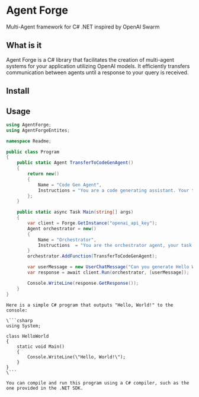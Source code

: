 # Agent Forge
Multi-Agent framework for C# .NET inspired by OpenAI Swarm

## What is it
Agent Forge is a C# library that facilitates the creation of multi-agent systems for your application utilizing OpenAI models. It efficiently transfers communication between agents until a response to your query is received.

## Install

## Usage
```cs
using AgentForge;
using AgentForgeEntites;

namespace Readme;

public class Program
{
    public static Agent TransferToCodeGenAgent()
    {
        return new()
        {
            Name = "Code Gen Agent",
            Instructions = "You are a code generating assistant. Your task is to generate code based on the user's input"
        };
    }

    public static async Task Main(string[] args)
    {
        var client = Forge.GetInstance("openai_api_key");
        Agent orchestrator = new()
        {
            Name = "Orchestrator",
            Instructions  = "You are the orchestrator agent, your task is to transfer the user to the correct agent."
        }
        orchestrator.AddFunction(TransferToCodeGenAgent);

        var userMessage = new UserChatMessage("Can you generate Hello World in C#?");
        var response = await client.Run(orchestrator, [userMessage]);

        Console.WriteLine(response.GetResponse());
    }
}
```
```
Here is a simple C# program that outputs "Hello, World!" to the console:

\```csharp
using System;

class HelloWorld
{
    static void Main()
    {
        Console.WriteLine(\"Hello, World!\");
    }
}
\```

You can compile and run this program using a C# compiler, such as the one provided in the .NET SDK.
```
